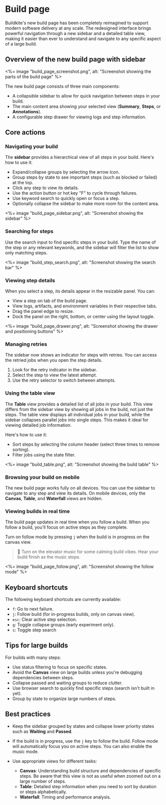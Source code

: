 # Build page

Buildkite's new build page has been completely reimagined to support modern software delivery at any scale. The redesigned interface brings powerful navigation through a new sidebar and a detailed table view, making it easier than ever to understand and navigate to any specific aspect of a large build.

## Overview of the new build page with sidebar

<%= image "build_page_screenshot.png", alt: "Screenshot showing the parts of the build page" %>

The new build page consists of three main components:

- A collapsible sidebar to allow for quick navigation between steps in your build.
- The main content area showing your selected view (**Summary**, **Steps**, or **Annotations**).
- A configurable step drawer for viewing logs and step information.

## Core actions

### Navigating your build

The **sidebar** provides a hierarchical view of all steps in your build. Here's how to use it:

- Expand/collapse groups by selecting the arrow icon.
- Group steps by state to see important steps (such as blocked or failed) at the top.
- Click any step to view its details.
- Use the action button or hot key "F" to cycle through failures.
- Use keyword search to quickly open or focus a step.
- Optionally collapse the sidebar to make more room for the content area.

<%= image "build_page_sidebar.png", alt: "Screenshot showing the sidebar" %>

### Searching for steps

Use the search input to find specific steps in your build. Type the name of the step or any relevant keywords, and the sidebar will filter the list to show only matching steps.

<%= image "build_step_search.png", alt: "Screenshot showing the search bar" %>

### Viewing step details

When you select a step, its details appear in the resizable panel. You can:

- View a step on tab of the build page.
- View logs, artifacts, and environment variables in their respective tabs.
- Drag the panel edge to resize.
- Dock the panel on the right, bottom, or center using the layout toggle.

<%= image "build_page_drawer.png", alt: "Screenshot showing the drawer and positioning buttons" %>

### Managing retries

The sidebar now shows an indicator for steps with retries. You can access the retried jobs when you open the step details.

1. Look for the retry indicator in the sidebar.
1. Select the step to view the latest attempt.
1. Use the retry selector to switch between attempts.

### Using the table view

The **Table** view provides a detailed list of all jobs in your build. This view differs from the sidebar view by showing all jobs in the build, not just the steps. The table view displays all individual jobs in your build, while the sidebar collapses parallel jobs into single steps. This makes it ideal for viewing detailed job information.

Here's how to use it:

- Sort steps by selecting the column header (select three times to remove sorting).
- Filter jobs using the state filter.

<%= image "build_table.png", alt: "Screenshot showing the build table" %>

### Browsing your build on mobile

The new build page works fully on all devices. You can use the sidebar to navigate to any step and view its details. On mobile devices, only the **Canvas**, **Table**, and **Waterfall** views are hidden.

### Viewing builds in real time

The build page updates in real time when you follow a build. When you follow a build, you'll focus on active steps as they complete.

Turn on follow mode by pressing `j` when the build is in progress on the canvas view.

> 📘
> Turn on the elevator music for some calming build vibes. Hear your build finish as the music stops.

<%= image "build_page_follow.png", alt: "Screenshot showing the follow mode" %>

## Keyboard shortcuts

The following keyboard shortcuts are currently available:

- `f`: Go to next failure.
- `j`: Follow build (for in-progress builds, only on canvas view).
- `esc`: Clear active step selection.
- `g`: Toggle collapse groups (early experiment only).
- `s`: Toggle step search

## Tips for large builds

For builds with many steps:

- Use status filtering to focus on specific states.
- Avoid the **Canvas** view on large builds unless you're debugging dependencies between steps.
- Collapse passed and waiting groups to reduce clutter.
- Use browser search to quickly find specific steps (search isn't built in yet).
- Group by state to organize large numbers of steps.

## Best practices

- Keep the sidebar grouped by states and collapse lower priority states such as **Waiting** and **Passed**.
- If the build is in progress, use the `j` key to follow the build. Follow mode will automatically focus you on active steps. You can also enable the music mode.
- Use appropriate views for different tasks:

    * **Canvas**: Understanding build structure and dependencies of specific steps. Be aware that this view is not as useful when zoomed out on a large number of steps.
    * **Table**: Detailed step information when you need to sort by duration or steps alphabetically.
    * **Waterfall**: Timing and performance analysis.
